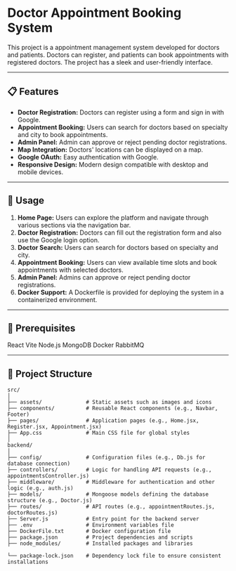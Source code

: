 
# Doctor Appointment Booking System

This project is a appointment management system developed for doctors and patients. Doctors can register, and patients can book appointments with registered doctors. The project has a sleek and user-friendly interface.

---

## 📋 Features

- **Doctor Registration:** Doctors can register using a form and sign in with Google.
- **Appointment Booking:** Users can search for doctors based on specialty and city to book appointments.
- **Admin Panel:** Admin can approve or reject pending doctor registrations.
- **Map Integration:** Doctors' locations can be displayed on a map.
- **Google OAuth:** Easy authentication with Google.
- **Responsive Design:** Modern design compatible with desktop and mobile devices.

---



## 🚀 Usage

1. **Home Page:** Users can explore the platform and navigate through various sections via the navigation bar.
2. **Doctor Registration:** Doctors can fill out the registration form and also use the Google login option.
3. **Doctor Search:** Users can search for doctors based on specialty and city.
4. **Appointment Booking:** Users can view available time slots and book appointments with selected doctors.
5. **Admin Panel:** Admins can approve or reject pending doctor registrations.
6. **Docker Support:** A Dockerfile is provided for deploying the system in a containerized environment.

---
## 🚀 Prerequisites

React
Vite
Node.js
MongoDB
Docker
RabbitMQ

---

## 📂 Project Structure

```plaintext
src/
│
├── assets/              # Static assets such as images and icons
├── components/          # Reusable React components (e.g., Navbar, Footer)
├── pages/               # Application pages (e.g., Home.jsx, Register.jsx, Appointment.jsx)
├── App.css              # Main CSS file for global styles
│
backend/
│
├── config/              # Configuration files (e.g., Db.js for database connection)
├── controllers/         # Logic for handling API requests (e.g., appointmentsController.js)
├── middleware/          # Middleware for authentication and other logic (e.g., auth.js)
├── models/              # Mongoose models defining the database structure (e.g., Doctor.js)
├── routes/              # API routes (e.g., appointmentRoutes.js, doctorRoutes.js)
├── Server.js            # Entry point for the backend server
├── .env                 # Environment variables file
├── DockerFile.txt       # Docker configuration file
├── package.json         # Project dependencies and scripts
├── node_modules/        # Installed packages and libraries

└── package-lock.json    # Dependency lock file to ensure consistent installations




